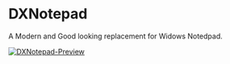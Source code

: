 # DXNotepad
A Modern and Good looking replacement for Widows Notedpad.

<a href="https://ibb.co/J2bh0BP"><img src="https://i.ibb.co/Npk4QVz/DXNotepad-Preview.png" alt="DXNotepad-Preview" border="0"></a>
